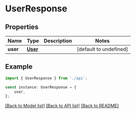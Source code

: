 # UserResponse


## Properties

Name | Type | Description | Notes
------------ | ------------- | ------------- | -------------
**user** | [**User**](User.md) |  | [default to undefined]

## Example

```typescript
import { UserResponse } from './api';

const instance: UserResponse = {
    user,
};
```

[[Back to Model list]](../README.md#documentation-for-models) [[Back to API list]](../README.md#documentation-for-api-endpoints) [[Back to README]](../README.md)
